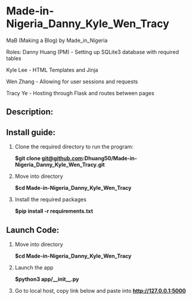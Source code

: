 # Made-in-Nigeria_Danny_Kyle_Wen_Tracy

MaB (Making a Blog) by Made_in_Nigeria

Roles:
Danny Huang (PM) - Setting up SQLite3 database with required tables

Kyle Lee - HTML Templates and Jinja

Wen Zhang - Allowing for user sessions and requests 

Tracy Ye - Hosting through Flask and routes between pages

## Description:

## Install guide:
1) Clone the required directory to run the program:
   
    __$git clone git@github.com:Dhuang50/Made-in-Nigeria_Danny_Kyle_Wen_Tracy.git__
2) Move into directory

   __$cd Made-in-Nigeria_Danny_Kyle_Wen_Tracy__
3) Install the required packages
   
    __$pip install -r requirements.txt__

## Launch Code:
1) Move into directory

   __$cd Made-in-Nigeria_Danny_Kyle_Wen_Tracy__
2) Launch the app
   
   __$python3 app/\_\_init\_\_.py__
3) Go to local host, copy link below and paste into 
   __http://127.0.0.1:5000__ 


